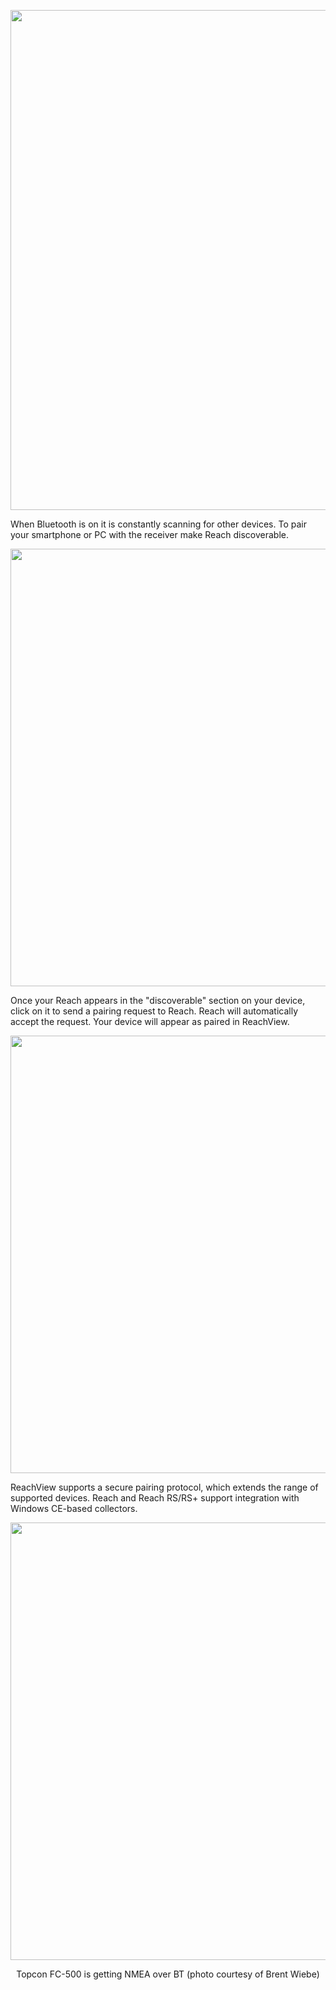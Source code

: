 
<p style="text-align:center" ><img src="../img/reachview/bluetooth/bluetooth.png" style="width: 800px;" /></p>

When Bluetooth is on it is constantly scanning for other devices. To pair your smartphone or PC with the receiver make Reach discoverable.

<p style="text-align:center" ><img src="../img/reachview/bluetooth/bt-on.png" style="width: 700px;" /></p>

Once your Reach appears in the "discoverable" section on your device, click on it to send a pairing request to Reach. Reach will automatically accept the request.  Your device will appear as paired in ReachView.

<p style="text-align:center" ><img src="../img/reachview/bluetooth/reachview-paired.png" style="width: 700px;" /></p>

ReachView supports a secure pairing protocol, which extends the range of supported devices. Reach and Reach RS/RS+ support integration with Windows CE-based collectors.

<p style="text-align:center" ><img src="../img/reachview/bluetooth/reachrs-topcon.jpg" style="width: 700px;" /></p>
<p style="text-align:center" >Topcon FC-500 is getting NMEA over BT (photo courtesy of Brent Wiebe)</p>
